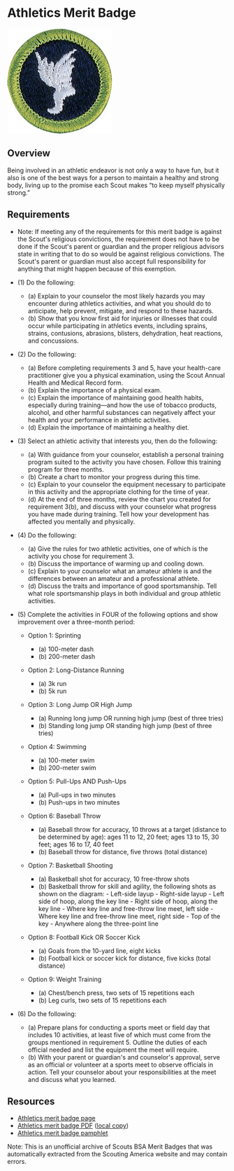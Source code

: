 

# Athletics Merit Badge

![Athletics Merit Badge](images/athletics-merit-badge.jpg)

## Overview



Being involved in an athletic endeavor is not only a way to have fun, but it also is one of the best ways for a person to maintain a healthy and strong body, living up to the promise each Scout makes “to keep myself physically strong.”

## Requirements

* Note: If meeting any of the requirements for this merit badge is against the Scout's religious convictions, the requirement does not have to be done if the Scout's parent or guardian and the proper religious advisors state in writing that to do so would be against religious convictions. The Scout's parent or guardian must also accept full responsibility for anything that might happen because of this exemption.
* (1) Do the following:
    * (a) Explain to your counselor the most likely hazards you may encounter during athletics activities, and what you should do to anticipate, help prevent, mitigate, and respond to these hazards.
    * (b) Show that you know first aid for injuries or illnesses that could occur while participating in athletics events, including sprains, strains, contusions, abrasions, blisters, dehydration, heat reactions, and concussions.


* (2) Do the following:
    * (a) Before completing requirements 3 and 5, have your health-care practitioner give you a physical examination, using the Scout Annual Health and Medical Record form.
    * (b) Explain the importance of a physical exam.
    * (c) Explain the importance of maintaining good health habits, especially during training—and how the use of tobacco products, alcohol, and other harmful substances can negatively affect your health and your performance in athletic activities.
    * (d) Explain the importance of maintaining a healthy diet.


* (3) Select an athletic activity that interests you, then do the following:
    * (a) With guidance from your counselor, establish a personal training program suited to the activity you have chosen. Follow this training program for three months.
    * (b) Create a chart to monitor your progress during this time.
    * (c) Explain to your counselor the equipment necessary to participate in this activity and the appropriate clothing for the time of year.
    * (d) At the end of three months, review the chart you created for requirement 3(b), and discuss with your counselor what progress you have made during training. Tell how your development has affected you mentally and physically.


* (4) Do the following:
    * (a) Give the rules for two athletic activities, one of which is the activity you chose for requirement 3.
    * (b) Discuss the importance of warming up and cooling down.
    * (c) Explain to your counselor what an amateur athlete is and the differences between an amateur and a professional athlete.
    * (d) Discuss the traits and importance of good sportsmanship. Tell what role sportsmanship plays in both individual and group athletic activities.


* (5) Complete the activities in FOUR of the following options and show improvement over a three-month period:
    * Option 1: Sprinting
        * (a) 100-meter dash
        * (b) 200-meter dash


    * Option 2: Long-Distance Running
        * (a) 3k run
        * (b) 5k run


    * Option 3: Long Jump OR High Jump
        * (a) Running long jump OR running high jump (best of three tries)
        * (b) Standing long jump OR standing high jump (best of three tries)


    * Option 4: Swimming
        * (a) 100-meter swim
        * (b) 200-meter swim


    * Option 5: Pull-Ups AND Push-Ups
        * (a) Pull-ups in two minutes
        * (b) Push-ups in two minutes


    * Option 6: Baseball Throw
        * (a) Baseball throw for accuracy, 10 throws at a target (distance to be determined by age): ages 11 to 12, 20 feet; ages 13 to 15, 30 feet; ages 16 to 17, 40 feet
        * (b) Baseball throw for distance, five throws (total distance)


    * Option 7: Basketball Shooting
        * (a) Basketball shot for accuracy, 10 free-throw shots
        * (b) Basketball throw for skill and agility, the following shots as shown on the diagram:  - Left-side layup - Right-side layup - Left side of hoop, along the key line - Right side of hoop, along the key line - Where key line and free-throw line meet, left side - Where key line and free-throw line meet, right side - Top of the key - Anywhere along the three-point line


    * Option 8: Football Kick OR Soccer Kick
        * (a) Goals from the 10-yard line, eight kicks
        * (b) Football kick or soccer kick for distance, five kicks (total distance)


    * Option 9: Weight Training
        * (a) Chest/bench press, two sets of 15 repetitions each
        * (b) Leg curls, two sets of 15 repetitions each




* (6) Do the following:
    * (a) Prepare plans for conducting a sports meet or field day that includes 10 activities, at least five of which must come from the groups mentioned in requirement 5. Outline the duties of each official needed and list the equipment the meet will require.
    * (b) With your parent or guardian's and counselor's approval, serve as an official or volunteer at a sports meet to observe officials in action. Tell your counselor about your responsibilities at the meet and discuss what you learned.




## Resources

- [Athletics merit badge page](https://www.scouting.org/merit-badges/athletics/)
- [Athletics merit badge PDF](https://filestore.scouting.org/filestore/Merit_Badge_ReqandRes/Pamphlets/Athletics.pdf) ([local copy](files/athletics-merit-badge.pdf))
- [Athletics merit badge pamphlet](https://www.scoutshop.org/athletics-merit-badge-pamphlet-655702.html)

Note: This is an unofficial archive of Scouts BSA Merit Badges that was automatically extracted from the Scouting America website and may contain errors.